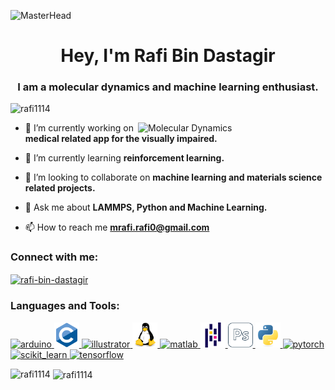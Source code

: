![MasterHead](https://miro.medium.com/v2/resize:fit:1400/1*0pX5JMZtVTBo7rR1yu0CnQ.gif)

<h1 align="center">Hey, I'm Rafi Bin Dastagir</h1>
<h3 align="center">I am a molecular dynamics and machine learning enthusiast.</h3>


<p align="left"> <img src="https://komarev.com/ghpvc/?username=rafi1114&label=Profile%20views&color=0e75b6&style=flat" alt="rafi1114" /> </p>

<img align="right" alt="Molecular Dynamics" width="300" src="https://d2cbg94ubxgsnp.cloudfront.net/Pictures/web/y/y/d/C8SC03258K-Direct-observation-of-the-intermediate-in-an-ultrafast-isomerization-without-credit.gif">

- 🔭 I’m currently working on **medical related app for the visually impaired.**

- 🌱 I’m currently learning **reinforcement learning.**

- 👯 I’m looking to collaborate on **machine learning and materials science related projects.**

- 💬 Ask me about **LAMMPS, Python and Machine Learning.**

- 📫 How to reach me **mrafi.rafi0@gmail.com**

<h3 align="left">Connect with me:</h3>
<p align="left">
<a href="https://linkedin.com/in/rafi-bin-dastagir" target="blank"><img align="center" src="https://raw.githubusercontent.com/rahuldkjain/github-profile-readme-generator/master/src/images/icons/Social/linked-in-alt.svg" alt="rafi-bin-dastagir" height="30" width="40" /></a>
</p>

<h3 align="left">Languages and Tools:</h3>
<p align="left"> <a href="https://www.arduino.cc/" target="_blank" rel="noreferrer"> <img src="https://cdn.worldvectorlogo.com/logos/arduino-1.svg" alt="arduino" width="40" height="40"/> </a> <a href="https://www.cprogramming.com/" target="_blank" rel="noreferrer"> <img src="https://raw.githubusercontent.com/devicons/devicon/master/icons/c/c-original.svg" alt="c" width="40" height="40"/> </a> <a href="https://www.adobe.com/in/products/illustrator.html" target="_blank" rel="noreferrer"> <img src="https://www.vectorlogo.zone/logos/adobe_illustrator/adobe_illustrator-icon.svg" alt="illustrator" width="40" height="40"/> </a> <a href="https://www.linux.org/" target="_blank" rel="noreferrer"> <img src="https://raw.githubusercontent.com/devicons/devicon/master/icons/linux/linux-original.svg" alt="linux" width="40" height="40"/> </a> <a href="https://www.mathworks.com/" target="_blank" rel="noreferrer"> <img src="https://upload.wikimedia.org/wikipedia/commons/2/21/Matlab_Logo.png" alt="matlab" width="40" height="40"/> </a> <a href="https://pandas.pydata.org/" target="_blank" rel="noreferrer"> <img src="https://raw.githubusercontent.com/devicons/devicon/2ae2a900d2f041da66e950e4d48052658d850630/icons/pandas/pandas-original.svg" alt="pandas" width="40" height="40"/> </a> <a href="https://www.photoshop.com/en" target="_blank" rel="noreferrer"> <img src="https://raw.githubusercontent.com/devicons/devicon/master/icons/photoshop/photoshop-line.svg" alt="photoshop" width="40" height="40"/> </a> <a href="https://www.python.org" target="_blank" rel="noreferrer"> <img src="https://raw.githubusercontent.com/devicons/devicon/master/icons/python/python-original.svg" alt="python" width="40" height="40"/> </a> <a href="https://pytorch.org/" target="_blank" rel="noreferrer"> <img src="https://www.vectorlogo.zone/logos/pytorch/pytorch-icon.svg" alt="pytorch" width="40" height="40"/> </a> <a href="https://scikit-learn.org/" target="_blank" rel="noreferrer"> <img src="https://upload.wikimedia.org/wikipedia/commons/0/05/Scikit_learn_logo_small.svg" alt="scikit_learn" width="40" height="40"/> </a> <a href="https://www.tensorflow.org" target="_blank" rel="noreferrer"> <img src="https://www.vectorlogo.zone/logos/tensorflow/tensorflow-icon.svg" alt="tensorflow" width="40" height="40"/> </a> </p>

<p><img align="left" src="https://github-readme-stats.vercel.app/api/top-langs?username=rafi1114&show_icons=true&locale=en&layout=compact" alt="rafi1114" /></p>

<p>&nbsp;<img align="center" src="https://github-readme-stats.vercel.app/api?username=rafi1114&show_icons=true&locale=en" alt="rafi1114" /></p>
